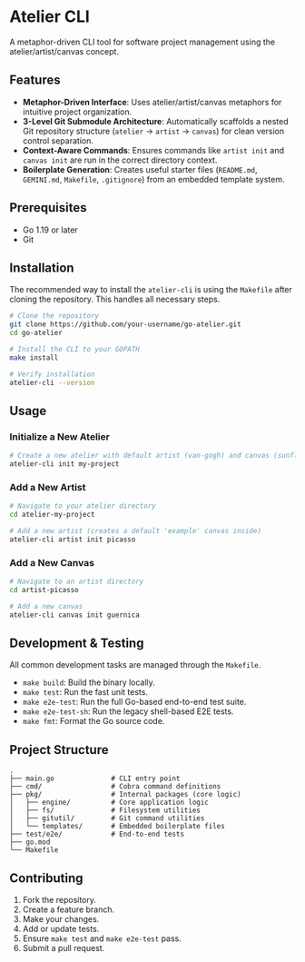 # Atelier CLI

A metaphor-driven CLI tool for software project management using the atelier/artist/canvas concept.

## Features

- **Metaphor-Driven Interface**: Uses atelier/artist/canvas metaphors for intuitive project organization.
- **3-Level Git Submodule Architecture**: Automatically scaffolds a nested Git repository structure (`atelier` -> `artist` -> `canvas`) for clean version control separation.
- **Context-Aware Commands**: Ensures commands like `artist init` and `canvas init` are run in the correct directory context.
- **Boilerplate Generation**: Creates useful starter files (`README.md`, `GEMINI.md`, `Makefile`, `.gitignore`) from an embedded template system.

## Prerequisites

- Go 1.19 or later
- Git

## Installation

The recommended way to install the `atelier-cli` is using the `Makefile` after cloning the repository. This handles all necessary steps.

```bash
# Clone the repository
git clone https://github.com/your-username/go-atelier.git
cd go-atelier

# Install the CLI to your GOPATH
make install

# Verify installation
atelier-cli --version
```

## Usage

### Initialize a New Atelier

```bash
# Create a new atelier with default artist (van-gogh) and canvas (sunflowers)
atelier-cli init my-project
```

### Add a New Artist

```bash
# Navigate to your atelier directory
cd atelier-my-project

# Add a new artist (creates a default 'example' canvas inside)
atelier-cli artist init picasso
```

### Add a New Canvas

```bash
# Navigate to an artist directory
cd artist-picasso

# Add a new canvas
atelier-cli canvas init guernica
```

## Development & Testing

All common development tasks are managed through the `Makefile`.

- `make build`: Build the binary locally.
- `make test`: Run the fast unit tests.
- `make e2e-test`: Run the full Go-based end-to-end test suite.
- `make e2e-test-sh`: Run the legacy shell-based E2E tests.
- `make fmt`: Format the Go source code.

## Project Structure

```
.
├── main.go              # CLI entry point
├── cmd/                 # Cobra command definitions
├── pkg/                 # Internal packages (core logic)
│   ├── engine/          # Core application logic
│   ├── fs/              # Filesystem utilities
│   ├── gitutil/         # Git command utilities
│   └── templates/       # Embedded boilerplate files
├── test/e2e/            # End-to-end tests
├── go.mod
└── Makefile
```

## Contributing

1. Fork the repository.
2. Create a feature branch.
3. Make your changes.
4. Add or update tests.
5. Ensure `make test` and `make e2e-test` pass.
6. Submit a pull request.
